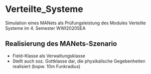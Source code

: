 # Verteilte_Systeme

Simulation eines MANets als Prüfungsleistung des Modules Verteilte Systeme im 4.
Semester WWI2020SEA

## Realisierung des MANets-Szenario

- Field-Klasse als Verwaltungsklasse
- Stellt auch soz. Gottklasse dar, die physikalische Gegebenheiten realisiert
  (bspw. 10m Funkradius)
